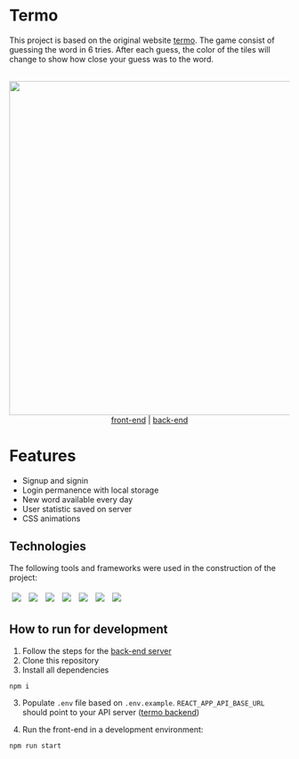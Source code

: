 # Termo

This project is based on the original website <a href="https://term.ooo/">termo</a>. The game consist of guessing the word in 6 tries. After each guess, the color of the tiles will change to show how close your guess was to the word.

<br>


<div align=center>
  <img style="width: 600px;" src="/src/assets/images/termo_demo.gif" />
</div>

  <div align=center>
  <a href="https://github.com/rods-duarte/projeto-termo-front">front-end</a> | <a href="https://github.com/rods-duarte/projeto-termo-back">back-end</a>
</div>
  


# Features
<ul>
  <li> Signup and signin </li>
  <li> Login permanence with local storage</li>
  <li> New word available every day </li>
  <li> User statistic saved on server </li>
  <li> CSS animations </li>
</ul>

## Technologies
The following tools and frameworks were used in the construction of the project:<br>
<p>
  <img style='margin: 5px;' src='https://img.shields.io/badge/React-20232A?style=for-the-badge&logo=react&logoColor=61DAFB'>
  <img style='margin: 5px;' src='https://img.shields.io/badge/styled--components-DB7093?style=for-the-badge&logo=styled-components&logoColor=white'>
  <img style='margin: 5px;' src='https://img.shields.io/badge/React_Router-CA4245?style=for-the-badge&logo=react-router&logoColor=white'>
  <img style='margin: 5px;' src='https://img.shields.io/badge/eslint-3A33D1?style=for-the-badge&logo=eslint&logoColor=white'>
  <img style='margin: 5px;' src='https://img.shields.io/badge/prettier-1A2C34?style=for-the-badge&logo=prettier&logoColor=F7BA3E'>
  <img style='margin: 5px;' src='https://img.shields.io/badge/Vercel-000000?style=for-the-badge&logo=vercel&logoColor=white'>
  <img style='margin: 5px;' src='https://img.shields.io/badge/figma-%23F24E1E.svg?style=for-the-badge&logo=figma&logoColor=white'>
</p>

## How to run for development
1. Follow the steps for the <a href="https://github.com/rods-duarte/projeto-termo-back">back-end server</a>
1. Clone this repository
2. Install all dependencies

```bash
npm i
```

3. Populate `.env` file based on `.env.example`. `REACT_APP_API_BASE_URL` should point to your API server (<a href="https://github.com/rods-duarte/projeto-termo-back">termo backend</a>)

4. Run the front-end in a development environment:

```bash
npm run start
```

